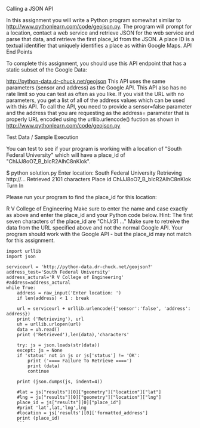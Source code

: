 Calling a JSON API

In this assignment you will write a Python program somewhat similar to http://www.pythonlearn.com/code/geojson.py. The program will prompt for a location, contact a web service and retrieve JSON for the web service and parse that data, and retrieve the first place_id from the JSON. A place ID is a textual identifier that uniquely identifies a place as within Google Maps.
API End Points

To complete this assignment, you should use this API endpoint that has a static subset of the Google Data:

http://python-data.dr-chuck.net/geojson
This API uses the same parameters (sensor and address) as the Google API. This API also has no rate limit so you can test as often as you like. If you visit the URL with no parameters, you get a list of all of the address values which can be used with this API.
To call the API, you need to provide a sensor=false parameter and the address that you are requesting as the address= parameter that is properly URL encoded using the urllib.urlencode() fuction as shown in http://www.pythonlearn.com/code/geojson.py

Test Data / Sample Execution

You can test to see if your program is working with a location of "South Federal University" which will have a place_id of "ChIJJ8oO7_B_bIcR2AlhC8nKlok".

$ python solution.py
Enter location: South Federal University 
Retrieving http://...
Retrieved 2101 characters
Place id ChIJJ8oO7_B_bIcR2AlhC8nKlok 
Turn In

Please run your program to find the place_id for this location:

R V College of Engineering
Make sure to enter the name and case exactly as above and enter the place_id and your Python code below. Hint: The first seven characters of the place_id are "ChIJr31 ..."
Make sure to retreive the data from the URL specified above and not the normal Google API. Your program should work with the Google API - but the place_id may not match for this assignment.


```
import urllib
import json

serviceurl = 'http://python-data.dr-chuck.net/geojson?'
address_test='South Federal University'
address_actural='R V College of Engineering'
#address=address_actural
while True:
    address = raw_input('Enter location: ')
    if len(address) < 1 : break

    url = serviceurl + urllib.urlencode({'sensor':'false', 'address': address})
    print ('Retrieving'), url
    uh = urllib.urlopen(url)
    data = uh.read()
    print ('Retrieved'),len(data),'characters'

    try: js = json.loads(str(data))
    except: js = None
    if 'status' not in js or js['status'] != 'OK':
        print ('==== Failure To Retrieve ====')
        print (data)
        continue

    print (json.dumps(js, indent=4))

    #lat = js["results"][0]["geometry"]["location"]["lat"]
    #lng = js["results"][0]["geometry"]["location"]["lng"]
    place_id = js["results"][0]["place_id"]
    #print 'lat',lat,'lng',lng
    #location = js['results'][0]['formatted_address']
    print (place_id)
    ```
